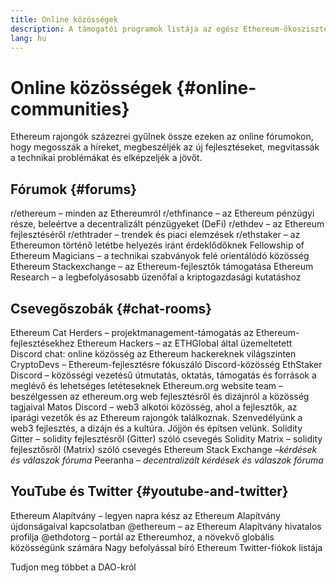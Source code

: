 ```yaml
---
title: Online közösségek
description: A támogatói programok listája az egész Ethereum-ökoszisztémára vonatkozóan.
lang: hu
---
```


# Online közösségek {#online-communities}

Ethereum rajongók százezrei gyűlnek össze ezeken az online fórumokon, hogy megosszák a híreket, megbeszéljék az új fejlesztéseket, megvitassák a technikai problémákat és elképzeljék a jövőt.

## Fórumok {#forums}

<SocialListItem socialIcon="reddit"><Link to="https://www.reddit.com/r/ethereum">r/ethereum</Link> – minden az Ethereumról</SocialListItem>
<SocialListItem socialIcon="reddit"><Link to="https://www.reddit.com/r/ethfinance/">r/ethfinance</Link> – az Ethereum pénzügyi része, beleértve a decentralizált pénzügyeket (DeFi)</SocialListItem>
<SocialListItem socialIcon="reddit"><Link to="https://www.reddit.com/r/ethdev/">r/ethdev</Link> – az Ethereum fejlesztéséről</SocialListItem>
<SocialListItem socialIcon="reddit"><Link to="https://www.reddit.com/r/ethtrader/">r/ethtrader</Link> – trendek és piaci elemzések</SocialListItem>
<SocialListItem socialIcon="reddit"><Link to="https://www.reddit.com/r/ethstaker/">r/ethstaker</Link> – az Ethereumon történő letétbe helyezés iránt érdeklődőknek</SocialListItem>
<SocialListItem socialIcon="webpage"><Link to="https://ethereum-magicians.org">Fellowship of Ethereum Magicians</Link> – a technikai szabványok felé orientálódó közösség</SocialListItem>
<SocialListItem socialIcon="stackExchange"><Link to="https://ethereum.stackexchange.com">Ethereum Stackexchange</Link> – az Ethereum-fejlesztők támogatása</SocialListItem>
<SocialListItem socialIcon="webpage"><Link to="https://ethresear.ch">Ethereum Research</Link> – a legbefolyásosabb üzenőfal a kriptogazdasági kutatáshoz</SocialListItem>

## Csevegőszobák {#chat-rooms}

<SocialListItem socialIcon="discord"><Link to="https://discord.com/invite/Nz6rtfJ8Cu">Ethereum Cat Herders</Link> – projektmanagement-támogatás az Ethereum-fejlesztésekhez</SocialListItem>
<SocialListItem socialIcon="discord"><Link to="https://ethglobal.co/discord">Ethereum Hackers</Link> – az ETHGlobal által üzemeltetett Discord chat: online közösség az Ethereum hackereknek világszinten</SocialListItem>
<SocialListItem socialIcon="discord"><Link to="https://discord.gg/5W5tVb3">CryptoDevs</Link> – Ethereum-fejlesztésre fókuszáló Discord-közösség</SocialListItem>
<SocialListItem socialIcon="discord"><Link to="https://discord.gg/ethstaker">EthStaker Discord</Link> – közösségi vezetésű útmutatás, oktatás, támogatás és források a meglévő és lehetséges letéteseknek</SocialListItem>
<SocialListItem socialIcon="discord"><Link to="https://discord.gg/ethereum-org">Ethereum.org website team</Link> – beszélgessen az ethereum.org web fejlesztésről és dizájnról a közösség tagjaival</SocialListItem>
<SocialListItem socialIcon="discord"><Link to="https://discord.matos.club/">Matos Discord</Link> – web3 alkotói közösség, ahol a fejlesztők, az iparági vezetők és az Ethereum rajongók találkoznak. Szenvedélyünk a web3 fejlesztés, a dizájn és a kultúra. Jöjjön és építsen velünk.</SocialListItem>
<SocialListItem socialIcon="webpage"><Link to="https://gitter.im/ethereum/solidity">Solidity Gitter</Link> – solidity fejlesztésről (Gitter) szóló csevegés</SocialListItem>
<SocialListItem socialIcon="webpage"><Link to="https://matrix.to/#/#ethereum_solidity:gitter.im">Solidity Matrix</Link> – solidity fejlesztősről (Matrix) szóló csevegés</SocialListItem>
<SocialListItem socialIcon="webpage"><Link to="https://ethereum.stackexchange.com/">Ethereum Stack Exchange</Link> *–kérdések és válaszok fóruma*</SocialListItem>
<SocialListItem socialIcon="webpage"><Link to="https://peeranha.io/">Peeranha</Link> *– decentralizált kérdések és válaszok fóruma*</SocialListItem>

## YouTube és Twitter {#youtube-and-twitter}

<SocialListItem socialIcon="youtube"><Link to="https://www.youtube.com/c/EthereumFoundation">Ethereum Alapítvány</Link> – legyen napra kész az Ethereum Alapítvány újdonságaival kapcsolatban</SocialListItem>
<SocialListItem socialIcon="twitter"><Link to="https://twitter.com/ethereum">@ethereum</Link> – az Ethereum Alapítvány hivatalos profilja</SocialListItem>
<SocialListItem socialIcon="twitter"><Link to="https://twitter.com/ethdotorg">@ethdotorg</Link> – portál az Ethereumhoz, a növekvő globális közösségünk számára</SocialListItem>
<SocialListItem socialIcon="webpage"><Link to="https://hive.one/c/ethereum?page=1">Nagy befolyással bíró Ethereum Twitter-fiókok listája</Link></SocialListItem>

<Divider />

<Callout emoji=":classical_building:" titleKey="page-community:page-community-daos-callout-title" descriptionKey="page-community:page-community-daos-callout-description">
  <div>
    <ButtonLink to="/community/get-involved/#decentralized-autonomous-organizations-daos">
      Tudjon meg többet a DAO-król
    </ButtonLink>
  </div>
</Callout>
